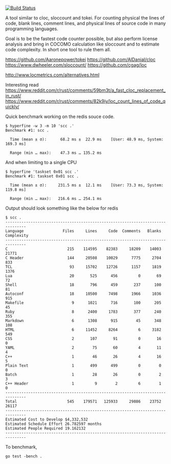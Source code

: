 [![Build Status](https://travis-ci.org/boyter/scc.svg?branch=master)](https://travis-ci.org/boyter/scc)


A tool similar to cloc, sloccount and tokei. For counting physical the lines of code, blank lines, comment lines, and physical lines of source code in many programming languages.

Goal is to be the fastest code counter possible, but also perform license analysis and bring in COCOMO calculation like sloccount and to estimate code complexity. In short one tool to rule them all.

https://github.com/Aaronepower/tokei
https://github.com/AlDanial/cloc
https://www.dwheeler.com/sloccount/
https://github.com/cgag/loc

http://www.locmetrics.com/alternatives.html

Interesting read https://www.reddit.com/r/rust/comments/59bm3t/a_fast_cloc_replacement_in_rust/
https://www.reddit.com/r/rust/comments/82k9iy/loc_count_lines_of_code_quickly/

Quick benchmark working on the redis souce code.

```
$ hyperfine -w 3 -m 10 'scc .'
Benchmark #1: scc .

  Time (mean ± σ):      68.2 ms ±  22.9 ms    [User: 48.9 ms, System: 169.3 ms]

  Range (min … max):    47.3 ms … 135.2 ms
```

And when limiting to a single CPU

```
$ hyperfine 'taskset 0x01 scc .'
Benchmark #1: taskset 0x01 scc .

  Time (mean ± σ):     231.5 ms ±  12.1 ms    [User: 73.3 ms, System: 119.8 ms]

  Range (min … max):   216.6 ms … 254.1 ms

```


Output should look something like the below for redis

```
$ scc .
-------------------------------------------------------------------------------
Language                 Files     Lines     Code  Comments   Blanks Complexity
-------------------------------------------------------------------------------
C                          215    114595    82383     18209    14003      21771
C Header                   144     20508    10029      7775     2704        833
TCL                         93     15702    12726      1157     1819       1376
Lua                         20       525      456         0       69         72
Shell                       18       796      459       237      100         81
Autoconf                    18     10500     7498      1966     1036        915
Makefile                     9      1021      716       100      205         45
Ruby                         8      2400     1783       377      240        355
Markdown                     6      1308      915        45      348        108
HTML                         6     11452     8264         6     3182        549
CSS                          2       107       91         0       16          0
YAML                         2        75       60         4       11          4
C++                          1        46       26         4       16          5
Plain Text                   1       499      499         0        0          0
Batch                        1        28       26         0        2          3
C++ Header                   1         9        2         6        1          0
-------------------------------------------------------------------------------
Total                      545    179571   125933     29886    23752      26117
-------------------------------------------------------------------------------
Estimated Cost to Develop $4,332,532
Estimated Schedule Effort 26.782597 months
Estimated People Required 19.162132
-------------------------------------------------------------------------------
```

To benchmark,

```
go test -bench .
```
